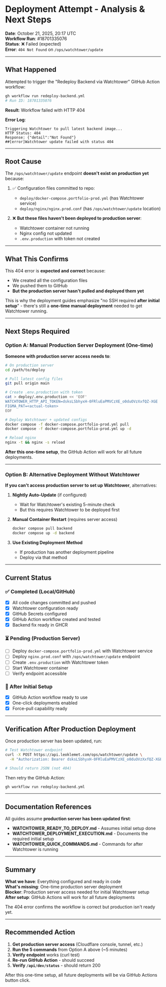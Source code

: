 # Deployment Attempt - Analysis & Next Steps

**Date**: October 21, 2025, 20:17 UTC  
**Workflow Run**: #18701335076  
**Status**: ❌ Failed (expected)  
**Error**: `404 Not Found` on `/ops/watchtower/update`

---

## What Happened

Attempted to trigger the "Redeploy Backend via Watchtower" GitHub Action workflow:

```bash
gh workflow run redeploy-backend.yml
# Run ID: 18701335076
```

**Result**: Workflow failed with HTTP 404

**Error Log**:
```
Triggering Watchtower to pull latest backend image...
HTTP Status: 404
Response: {"detail":"Not Found"}
##[error]Watchtower update failed with status 404
```

---

## Root Cause

The `/ops/watchtower/update` endpoint **doesn't exist on production yet** because:

1. ✅ Configuration files committed to repo:
   - `deploy/docker-compose.portfolio-prod.yml` (has Watchtower service)
   - `deploy/nginx/nginx.prod.conf` (has `/ops/watchtower/update` location)

2. ❌ **But these files haven't been deployed to production server**:
   - Watchtower container not running
   - Nginx config not updated
   - `.env.production` with token not created

---

## What This Confirms

This 404 error is **expected and correct** because:

- We created all the configuration files
- We pushed them to GitHub
- **But the production server hasn't pulled and deployed them yet**

This is why the deployment guides emphasize "no SSH required **after initial setup**" - there's still a **one-time manual deployment** needed to get Watchtower running.

---

## Next Steps Required

### Option A: Manual Production Server Deployment (One-time)

**Someone with production server access needs to**:

```bash
# On production server
cd /path/to/deploy

# Pull latest config files
git pull origin main

# Create .env.production with token
cat > deploy/.env.production << 'EOF'
WATCHTOWER_HTTP_API_TOKEN=dsksLSbhyxH-0FRluEaPMVCzXE_o0duOVzXxfQZ-XGE
FIGMA_PAT=<actual-token>
EOF

# Deploy Watchtower + updated configs
docker compose -f docker-compose.portfolio-prod.yml pull
docker compose -f docker-compose.portfolio-prod.yml up -d

# Reload nginx
nginx -t && nginx -s reload
```

**After this one-time setup**, the GitHub Action will work for all future deployments.

---

### Option B: Alternative Deployment Without Watchtower

**If you can't access production server to set up Watchtower**, alternatives:

1. **Nightly Auto-Update** (if configured)
   - Wait for Watchtower's existing 5-minute check
   - But this requires Watchtower to be deployed first

2. **Manual Container Restart** (requires server access)
   ```bash
   docker compose pull backend
   docker compose up -d backend
   ```

3. **Use Existing Deployment Method**
   - If production has another deployment pipeline
   - Deploy via that method

---

## Current Status

### ✅ Completed (Local/GitHub)
- [x] All code changes committed and pushed
- [x] Watchtower configuration ready
- [x] GitHub Secrets configured
- [x] GitHub Action workflow created and tested
- [x] Backend fix ready in GHCR

### ⏳ Pending (Production Server)
- [ ] Deploy `docker-compose.portfolio-prod.yml` with Watchtower service
- [ ] Deploy `nginx.prod.conf` with `/ops/watchtower/update` endpoint
- [ ] Create `.env.production` with Watchtower token
- [ ] Start Watchtower container
- [ ] Verify endpoint accessible

### 🎯 After Initial Setup
- [x] GitHub Action workflow ready to use
- [x] One-click deployments enabled
- [x] Force-pull capability ready

---

## Verification After Production Deployment

Once production server has been updated, run:

```bash
# Test Watchtower endpoint
curl -X POST https://api.leoklemet.com/ops/watchtower/update \
  -H "Authorization: Bearer dsksLSbhyxH-0FRluEaPMVCzXE_o0duOVzXxfQZ-XGE"

# Should return JSON (not 404)
```

Then retry the GitHub Action:
```bash
gh workflow run redeploy-backend.yml
```

---

## Documentation References

All guides assume **production server has been updated first**:

- **WATCHTOWER_READY_TO_DEPLOY.md** - Assumes initial setup done
- **WATCHTOWER_DEPLOYMENT_EXECUTION.md** - Documents the required initial setup
- **WATCHTOWER_QUICK_COMMANDS.md** - Commands for after Watchtower is running

---

## Summary

**What we have**: Everything configured and ready in code  
**What's missing**: One-time production server deployment  
**Blocker**: Production server access needed for initial Watchtower setup  
**After setup**: GitHub Actions will work for all future deployments

The 404 error confirms the workflow is correct but production isn't ready yet.

---

## Recommended Action

1. **Get production server access** (Cloudflare console, tunnel, etc.)
2. **Run the 5 commands** from Option A above (~5 minutes)
3. **Verify endpoint** works (curl test)
4. **Re-run GitHub Action** - should succeed
5. **Verify `/api/dev/status`** - should return 200

After this one-time setup, all future deployments will be via GitHub Actions button click.
